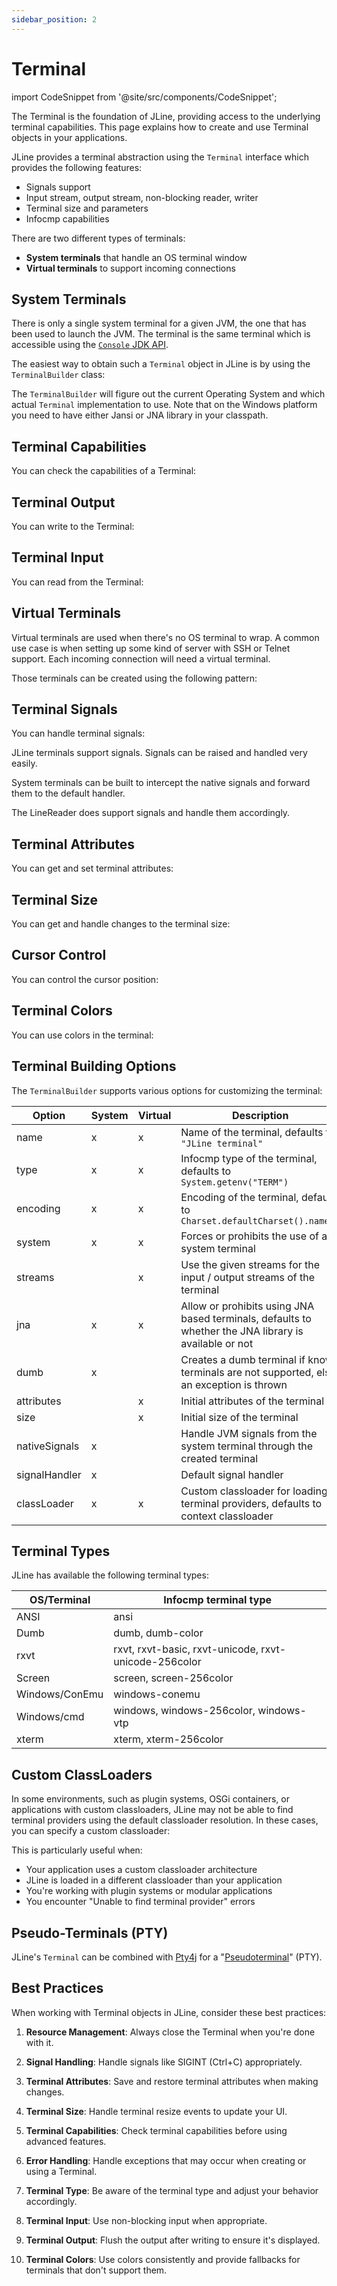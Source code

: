 ```yaml
---
sidebar_position: 2
---
```


# Terminal

import CodeSnippet from '@site/src/components/CodeSnippet';

The Terminal is the foundation of JLine, providing access to the underlying terminal capabilities. This page explains how to create and use Terminal objects in your applications.

JLine provides a terminal abstraction using the `Terminal` interface which provides the following features:

- Signals support
- Input stream, output stream, non-blocking reader, writer
- Terminal size and parameters
- Infocmp capabilities

There are two different types of terminals:

- **System terminals** that handle an OS terminal window
- **Virtual terminals** to support incoming connections

## System Terminals

There is only a single system terminal for a given JVM, the one that has been used to launch the JVM. The terminal is the same terminal which is accessible using the [`Console` JDK API](https://docs.oracle.com/javase/8/docs/api/java/io/Console.html).

The easiest way to obtain such a `Terminal` object in JLine is by using the `TerminalBuilder` class:

<CodeSnippet name="BasicTerminalCreation" />

The `TerminalBuilder` will figure out the current Operating System and which actual `Terminal` implementation to use. Note that on the Windows platform you need to have either Jansi or JNA library in your classpath.

<CodeSnippet name="TerminalCreationExample" />

## Terminal Capabilities

You can check the capabilities of a Terminal:

<CodeSnippet name="TerminalCapabilitiesExample" />

## Terminal Output

You can write to the Terminal:

<CodeSnippet name="TerminalOutputExample" />

## Terminal Input

You can read from the Terminal:

<CodeSnippet name="TerminalInputExample" />

## Virtual Terminals

Virtual terminals are used when there's no OS terminal to wrap. A common use case is when setting up some kind of server with SSH or Telnet support. Each incoming connection will need a virtual terminal.

Those terminals can be created using the following pattern:

<CodeSnippet name="VirtualTerminalCreation" />

## Terminal Signals

You can handle terminal signals:

<CodeSnippet name="TerminalSignalsExample" />

JLine terminals support signals. Signals can be raised and handled very easily.

System terminals can be built to intercept the native signals and forward them to the default handler.

<CodeSnippet name="TerminalSignalHandling" />

The LineReader does support signals and handle them accordingly.

## Terminal Attributes

You can get and set terminal attributes:

<CodeSnippet name="TerminalAttributesExample" />

## Terminal Size

You can get and handle changes to the terminal size:

<CodeSnippet name="TerminalSizeExample" />

## Cursor Control

You can control the cursor position:

<CodeSnippet name="TerminalCursorExample" />

## Terminal Colors

You can use colors in the terminal:

<CodeSnippet name="TerminalColorsExample" />

## Terminal Building Options

The `TerminalBuilder` supports various options for customizing the terminal:

| Option | System | Virtual | Description |
|--------|--------|---------|-------------|
| name | x | x | Name of the terminal, defaults to `"JLine terminal"` |
| type | x | x | Infocmp type of the terminal, defaults to `System.getenv("TERM")` |
| encoding | x | x | Encoding of the terminal, defaults to `Charset.defaultCharset().name()` |
| system | x | x | Forces or prohibits the use of a system terminal |
| streams | | x | Use the given streams for the input / output streams of the terminal |
| jna | x | x | Allow or prohibits using JNA based terminals, defaults to whether the JNA library is available or not |
| dumb | x | | Creates a dumb terminal if known terminals are not supported, else an exception is thrown |
| attributes | | x | Initial attributes of the terminal |
| size | | x | Initial size of the terminal |
| nativeSignals | x | | Handle JVM signals from the system terminal through the created terminal |
| signalHandler | x | | Default signal handler |
| classLoader | x | x | Custom classloader for loading terminal providers, defaults to context classloader |

## Terminal Types

JLine has available the following terminal types:

| OS/Terminal | Infocmp terminal type |
|-------------|------------------------|
| ANSI | ansi |
| Dumb | dumb, dumb-color |
| rxvt | rxvt, rxvt-basic, rxvt-unicode, rxvt-unicode-256color |
| Screen | screen, screen-256color |
| Windows/ConEmu | windows-conemu |
| Windows/cmd | windows, windows-256color, windows-vtp |
| xterm | xterm, xterm-256color |

## Custom ClassLoaders

In some environments, such as plugin systems, OSGi containers, or applications with custom classloaders, JLine may not be able to find terminal providers using the default classloader resolution. In these cases, you can specify a custom classloader:

<CodeSnippet name="CustomClassLoaderTerminal" />

This is particularly useful when:
- Your application uses a custom classloader architecture
- JLine is loaded in a different classloader than your application
- You're working with plugin systems or modular applications
- You encounter "Unable to find terminal provider" errors

## Pseudo-Terminals (PTY)

JLine's `Terminal` can be combined with [Pty4j](https://github.com/JetBrains/pty4j)
for a "[Pseudoterminal](https://en.wikipedia.org/wiki/Pseudoterminal)" (PTY).

## Best Practices

When working with Terminal objects in JLine, consider these best practices:

1. **Resource Management**: Always close the Terminal when you're done with it.

2. **Signal Handling**: Handle signals like SIGINT (Ctrl+C) appropriately.

3. **Terminal Attributes**: Save and restore terminal attributes when making changes.

4. **Terminal Size**: Handle terminal resize events to update your UI.

5. **Terminal Capabilities**: Check terminal capabilities before using advanced features.

6. **Error Handling**: Handle exceptions that may occur when creating or using a Terminal.

7. **Terminal Type**: Be aware of the terminal type and adjust your behavior accordingly.

8. **Terminal Input**: Use non-blocking input when appropriate.

9. **Terminal Output**: Flush the output after writing to ensure it's displayed.

10. **Terminal Colors**: Use colors consistently and provide fallbacks for terminals that don't support them.
